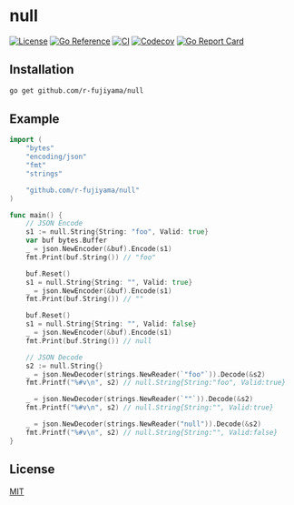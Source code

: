 # null

[![License](https://img.shields.io/badge/license-MIT-blue.svg?style=flat)](https://github.com/r-fujiyama/null/blob/master/LICENSE)
[![Go Reference](https://pkg.go.dev/badge/github.com/r-fujiyama/null.svg)](https://pkg.go.dev/github.com/r-fujiyama/null)
[![CI](https://github.com/r-fujiyama/null/workflows/CI/badge.svg)](https://github.com/r-fujiyama/null/actions?query=workflow%3ACI)
[![Codecov](https://img.shields.io/codecov/c/github/r-fujiyama/null/.svg?style=flat)](https://codecov.io/gh/r-fujiyama/null/)
[![Go Report Card](https://goreportcard.com/badge/github.com/r-fujiyama/null)](https://goreportcard.com/report/github.com/r-fujiyama/null)

## Installation

```sh
go get github.com/r-fujiyama/null
```

## Example

```go
import (
	"bytes"
	"encoding/json"
	"fmt"
	"strings"

	"github.com/r-fujiyama/null"
)

func main() {
	// JSON Encode
	s1 := null.String{String: "foo", Valid: true}
	var buf bytes.Buffer
	_ = json.NewEncoder(&buf).Encode(s1)
	fmt.Print(buf.String()) // "foo"

	buf.Reset()
	s1 = null.String{String: "", Valid: true}
	_ = json.NewEncoder(&buf).Encode(s1)
	fmt.Print(buf.String()) // ""

	buf.Reset()
	s1 = null.String{String: "", Valid: false}
	_ = json.NewEncoder(&buf).Encode(s1)
	fmt.Print(buf.String()) // null

	// JSON Decode
	s2 := null.String{}
	_ = json.NewDecoder(strings.NewReader(`"foo"`)).Decode(&s2)
	fmt.Printf("%#v\n", s2) // null.String{String:"foo", Valid:true}

	_ = json.NewDecoder(strings.NewReader(`""`)).Decode(&s2)
	fmt.Printf("%#v\n", s2) // null.String{String:"", Valid:true}

	_ = json.NewDecoder(strings.NewReader("null")).Decode(&s2)
	fmt.Printf("%#v\n", s2) // null.String{String:"", Valid:false}
}
```

## License

[MIT](https://github.com/r-fujiyama/null/blob/master/LICENSE)
